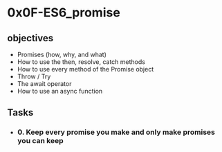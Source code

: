 # 0x0F-ES6_promise

## objectives

- Promises (how, why, and what)
- How to use the then, resolve, catch methods
- How to use every method of the Promise object
- Throw / Try
- The await operator
- How to use an async function

## Tasks

- ### 0. Keep every promise you make and only make promises you can keep
